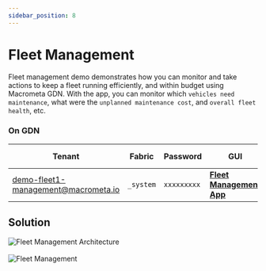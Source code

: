 ```yaml
---
sidebar_position: 8
---
```


# Fleet Management

Fleet management demo demonstrates how you can monitor and take actions to keep a fleet running efficiently, and within budget using Macrometa GDN. With the app, you can monitor which `vehicles need maintenance`, what were the `unplanned maintenance cost`, and `overall fleet health`, etc.
### On GDN

| **Tenant** | **Fabric** | **Password** | **GUI** | **Source Code**|
|----------- |----------|-----------|--------------|-----------|
| demo-fleet1-management@macrometa.io | `_system` | `xxxxxxxxx` | [**Fleet Management App**](https://macrometacorp.github.io/demo-fleet-management/) | |


## Solution

![Fleet Management Architecture](/img/fleet-management-architecture.png)
<br/><br/>
![Fleet Management](/img/fleet-management.png)


